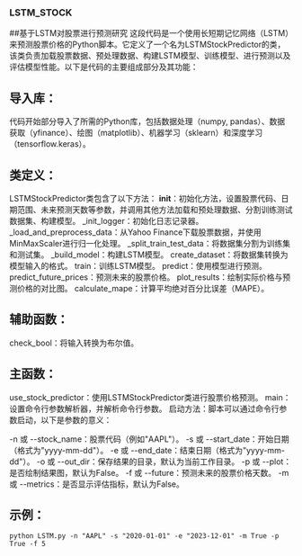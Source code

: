 ### LSTM_STOCK
##基于LSTM对股票进行预测研究
这段代码是一个使用长短期记忆网络（LSTM）来预测股票价格的Python脚本。它定义了一个名为LSTMStockPredictor的类，该类负责加载股票数据、预处理数据、构建LSTM模型、训练模型、进行预测以及评估模型性能。以下是代码的主要组成部分及其功能：

## 导入库：
代码开始部分导入了所需的Python库，包括数据处理（numpy, pandas）、数据获取（yfinance）、绘图（matplotlib）、机器学习（sklearn）和深度学习（tensorflow.keras）。

## 类定义：
LSTMStockPredictor类包含了以下方法：
__init__：初始化方法，设置股票代码、日期范围、未来预测天数等参数，并调用其他方法加载和预处理数据、分割训练测试数据集、构建模型。
_init_logger：初始化日志记录器。
_load_and_preprocess_data：从Yahoo Finance下载股票数据，并使用MinMaxScaler进行归一化处理。
_split_train_test_data：将数据集分割为训练集和测试集。
_build_model：构建LSTM模型。
create_dataset：将数据集转换为模型输入的格式。
train：训练LSTM模型。
predict：使用模型进行预测。
predict_future_prices：预测未来的股票价格。
plot_results：绘制实际价格与预测价格的对比图。
calculate_mape：计算平均绝对百分比误差（MAPE）。

## 辅助函数：
check_bool：将输入转换为布尔值。

## 主函数：
use_stock_predictor：使用LSTMStockPredictor类进行股票价格预测。
main：设置命令行参数解析器，并解析命令行参数。
启动方法：脚本可以通过命令行参数启动，以下是参数的意义：

-n 或 --stock_name：股票代码（例如"AAPL"）。
-s 或 --start_date：开始日期（格式为"yyyy-mm-dd"）。
-e 或 --end_date：结束日期（格式为"yyyy-mm-dd"）。
-o 或 --out_dir：保存结果的目录，默认为当前工作目录。
-p 或 --plot：是否绘制结果图，默认为False。
-f 或 --future：预测未来的股票价格天数。
-m 或 --metrics：是否显示评估指标，默认为False。

## 示例：
```
python LSTM.py -n "AAPL" -s "2020-01-01" -e "2023-12-01" -m True -p True -f 5
```

